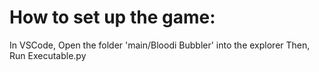 # How to set up the game:
In VSCode, Open the folder 'main/Bloodi Bubbler' into the explorer
Then, Run Executable.py

